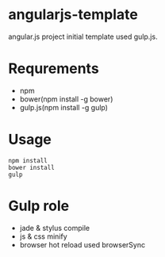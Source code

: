 # angularjs-template
angular.js project initial template used gulp.js.

# Requrements
- npm
- bower(npm install -g bower)
- gulp.js(npm install -g gulp)

# Usage
```
npm install
bower install
gulp 
```

# Gulp role
- jade & stylus compile
- js & css minify
- browser hot reload used browserSync
